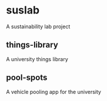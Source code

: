 # suslab
A sustainability lab project

## things-library
A university things library

## pool-spots
A vehicle pooling app for the university
